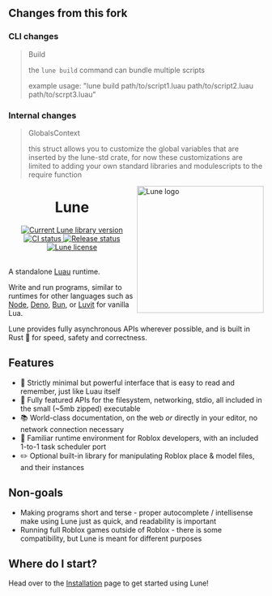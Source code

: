 <!-- markdownlint-disable MD033 -->
<!-- markdownlint-disable MD041 -->

## Changes from this fork

### CLI changes

> Build
>
> the `lune build` command can bundle multiple scripts
>
> example usage: "lune build path/to/script1.luau path/to/script2.luau path/to/scrpt3.luau"

### Internal changes

> GlobalsContext
>
> this struct allows you to customize the global variables that are inserted by the lune-std crate, for now these customizations are limited to adding your own standard libraries and modulescripts to the require function

<img align="right" width="250" src="assets/logo/tilt_svg.svg" alt="Lune logo" />

<h1 align="center">Lune</h1>

<div align="center">
	<div>
		<a href="https://crates.io/crates/lune">
			<img src="https://img.shields.io/crates/v/lune.svg?label=Version" alt="Current Lune library version" />
		</a>
		<a href="https://github.com/lune-org/lune/actions">
			<img src="https://shields.io/endpoint?url=https://badges.readysetplay.io/workflow/lune-org/lune/ci.yaml" alt="CI status" />
		</a>
		<a href="https://github.com/lune-org/lune/actions">
			<img src="https://shields.io/endpoint?url=https://badges.readysetplay.io/workflow/lune-org/lune/release.yaml" alt="Release status" />
		</a>
		<a href="https://github.com/lune-org/lune/blob/main/LICENSE.txt">
			<img src="https://img.shields.io/github/license/lune-org/lune.svg?label=License&color=informational" alt="Lune license" />
		</a>
	</div>
</div>

<br/>

A standalone [Luau](https://luau-lang.org) runtime.

Write and run programs, similar to runtimes for other languages such as [Node](https://nodejs.org), [Deno](https://deno.land), [Bun](https://bun.sh), or [Luvit](https://luvit.io) for vanilla Lua.

Lune provides fully asynchronous APIs wherever possible, and is built in Rust 🦀 for speed, safety and correctness.

## Features

- 🌙 Strictly minimal but powerful interface that is easy to read and remember, just like Luau itself
- 🧰 Fully featured APIs for the filesystem, networking, stdio, all included in the small (~5mb zipped) executable
- 📚 World-class documentation, on the web _or_ directly in your editor, no network connection necessary
- 🏡 Familiar runtime environment for Roblox developers, with an included 1-to-1 task scheduler port
- ✏️ Optional built-in library for manipulating Roblox place & model files, and their instances

## Non-goals

- Making programs short and terse - proper autocomplete / intellisense make using Lune just as quick, and readability is important
- Running full Roblox games outside of Roblox - there is some compatibility, but Lune is meant for different purposes

## Where do I start?

Head over to the [Installation](https://lune-org.github.io/docs/getting-started/1-installation) page to get started using Lune!
